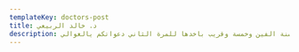 ```yaml
---
templateKey: doctors-post
title: د. خالد الربيعي
description: دكتور جراحة حائز على شهادات عالمية جدا من ايطاليا والمانيا والسعودية ماخد افضل دكتور في العالم لسنة الفين وخمسة وقريب باخدها للمرة الثاني دعواتكم يالغوالي
---
```

